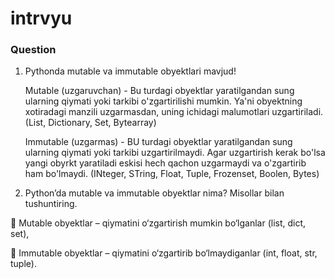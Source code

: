 # intrvyu

### Question


1. Pythonda mutable va immutable obyektlari mavjud!
    
    Mutable (uzgaruvchan) - Bu turdagi obyektlar yaratilgandan sung ularning qiymati yoki tarkibi o'zgartirilishi mumkin. Ya'ni obyektning xotiradagi manzili uzgarmasdan, uning ichidagi malumotlari uzgartiriladi.
    (List, Dictionary, Set, Bytearray)

    Immutable (uzgarmas) - BU turdagi obyektlar yaratilgandan sung ularning qiymati yoki tarkibi uzgartirilmaydi. Agar uzgartirish kerak bo'lsa yangi obyrkt yaratiladi eskisi hech qachon uzgarmaydi va o'zgartirib ham bo'lmaydi.
    (INteger, STring, Float, Tuple, Frozenset, Boolen, Bytes)

2. Python’da mutable va immutable obyektlar nima? Misollar bilan tushuntiring.

🔹 Mutable obyektlar – qiymatini o‘zgartirish mumkin bo‘lganlar (list, dict, set),

🔹 Immutable obyektlar – qiymatini o‘zgartirib bo‘lmaydiganlar (int, float, str, tuple).